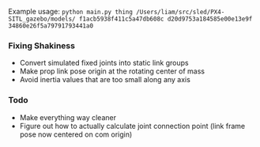 Example usage: `python main.py thing /Users/liam/src/sled/PX4-SITL_gazebo/models/ f1acb5938f411c5a47db608c d20d9753a184585e00e13e9f 34860e26f5a79791793441a0`

### Fixing Shakiness
* Convert simulated fixed joints into static link groups
* Make prop link pose origin at the rotating center of mass
* Avoid inertia values that are too small along any axis

### Todo
* Make everything way cleaner
* Figure out how to actually calculate joint connection point (link frame pose now centered on com origin)
